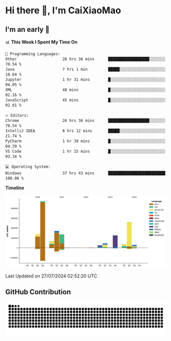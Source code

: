# Hi there 👋, I'm CaiXiaoMao

## I'm an early 🐤
<!--START_SECTION:waka-->
📊 **This Week I Spent My Time On** 

```text
💬 Programming Languages: 
Other                    26 hrs 36 mins      ██████████████████░░░░░░░   70.54 % 
Java                     7 hrs 1 min         █████░░░░░░░░░░░░░░░░░░░░   18.64 % 
Jupyter                  1 hr 31 mins        █░░░░░░░░░░░░░░░░░░░░░░░░   04.05 % 
XML                      48 mins             █░░░░░░░░░░░░░░░░░░░░░░░░   02.16 % 
JavaScript               45 mins             █░░░░░░░░░░░░░░░░░░░░░░░░   02.01 % 

🔥 Editors: 
Chrome                   26 hrs 36 mins      ██████████████████░░░░░░░   70.54 % 
IntelliJ IDEA            8 hrs 12 mins       █████░░░░░░░░░░░░░░░░░░░░   21.74 % 
PyCharm                  1 hr 39 mins        █░░░░░░░░░░░░░░░░░░░░░░░░   04.39 % 
VS Code                  1 hr 15 mins        █░░░░░░░░░░░░░░░░░░░░░░░░   03.34 % 

💻 Operating System: 
Windows                  37 hrs 43 mins      █████████████████████████   100.00 % 
```

**Timeline**

![Lines of Code chart](https://raw.githubusercontent.com/caixiaomao/caixiaomao/main/assets/bar_graph.png)


 Last Updated on 27/07/2024 02:52:20 UTC
<!--END_SECTION:waka-->

## GitHub Contribution
<picture>
  <source media="(prefers-color-scheme: dark)" srcset="/dist/snake/github-contribution-grid-snake-dark.svg" />
  <source media="(prefers-color-scheme: light)" srcset="/dist/snake/github-contribution-grid-snake.svg" />
  <img alt="github contribution grid snake animation" src="/dist/snake/github-contribution-grid-snake.svg" />
</picture>
